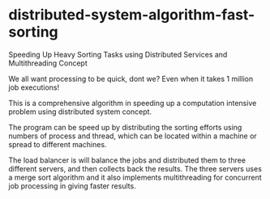 # distributed-system-algorithm-fast-sorting
Speeding Up Heavy Sorting Tasks using Distributed Services and Multithreading Concept 

We all want processing to be quick, dont we? Even when it takes 1 million job executions!

This is a comprehensive algorithm in speeding up a computation intensive problem using distributed system concept.

The program can be speed up by distributing the sorting efforts using numbers of process and thread, which can be located within a machine or spread to different machines. 

The load balancer is will balance the jobs and distributed them to three different servers, and then collects back the results. 
The three servers uses a merge sort algorithm and it also implements multithreading for concurrent job processing in giving faster results.
